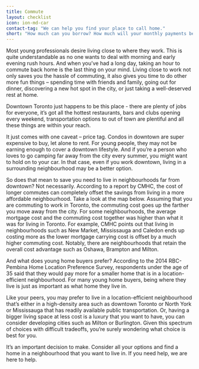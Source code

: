 ```yaml
---
title: Commute
layout: checklist
icon: ion-md-car
contact-tag: "We can help you find your place to call home."
short: "How much can you borrow? How much will your monthly payments be?"
---
```

Most young professionals desire living close to where they work. This is quite understandable as no one wants to deal with morning and early evening rush hours. And when you’ve had a long day, taking an hour to commute back home is the last thing on your mind. Living close to work not only saves you the hassle of commuting, it also gives you time to do other more fun things – spending time with friends and family, going out for dinner, discovering a new hot spot in the city, or just taking a well-deserved rest at home.

Downtown Toronto just happens to be this place - there are plenty of jobs for everyone, it’s got all the hottest restaurants, bars and clubs opening every weekend, transportation options to out of town are plentiful and all these things are within your reach.

It just comes with one caveat – price tag. Condos in downtown are super expensive to buy, let alone to rent. For young people, they may not be earning enough to cover a downtown lifestyle. And if you’re a person who loves to go camping far away from the city every summer, you might want to hold on to your car. In that case, even if you work downtown, living in a surrounding neighbourhood may be a better option.

So does that mean to save you need to live in neighbourhoods far from downtown? Not necessarily. According to a report by CMHC, the cost of longer commutes can completely offset the savings from living in a more affordable neighbourhood. Take a look at the map below. Assuming that you are commuting to work in Toronto, the commuting cost goes up the farther you move away from the city. For some neighbourhoods, the average mortgage cost and the commuting cost together was higher than what it was for living in Toronto. For example, CMHC points out that living in neighbourhoods such as New Market, Mississauga and Caledon ends up costing more as the lower mortgage carrying cost is offset by a much higher commuting cost. Notably, there are neighbourhoods that retain the overall cost advantage such as Oshawa, Brampton and Milton.

And what does young home buyers prefer? According to the 2014 RBC-Pembina Home Location Preference Survey, respondents under the age of 35 said that they would pay more for a smaller home that is in a location-efficient neighbourhood. For many young home buyers, being where they live is just as important as what home they live in.

Like your peers, you may prefer to live in a location-efficient neighbourhood that’s either in a high-density area such as downtown Toronto or North York or Mississauga that has readily available public transportation. Or, having a bigger living space at less cost is a luxury that you want to have, you can consider developing cities such as Milton or Burlington. Given this spectrum of choices with difficult tradeoffs, you’re surely wondering what choice is best for you.

It’s an important decision to make. Consider all your options and find a home in a neighbourhood that you want to live in. If you need help, we are here to help.
